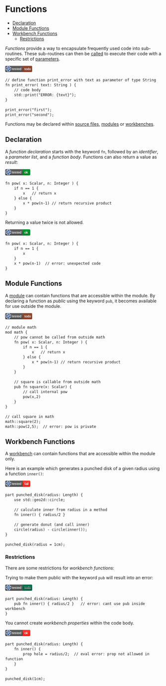 # **Functions**

- [Declaration](#declaration)
- [Module Functions](#module-functions)
- [Workbench Functions](#workbench-functions)
  - [Restrictions](#restrictions)

*Functions* provide a way to encapsulate frequently used code into sub-routines.
These sub-routines can then be [called](calls.md) to execute their code with a
specific set of [parameters](parameters.md).

[![test](.test/example.png)](.test/example.log)

```µcad,example#todo
// define function print_error with text as parameter of type String
fn print_error( text: String ) {
    // code body
    std::print("ERROR: {text}");
}

print_error("first");
print_error("second");
```

Functions may be declared within [source files](source_files.md), [modules](modules.md) or [workbenches](workbench.md).

## Declaration

A *function declaration* starts with the keyword `fn`, followed by an *identifier*,
a *parameter list*, and a *function body*.
Functions can also return a value as *result*:

[![test](.test/return.png)](.test/return.log)

```µcad,return
fn pow( x: Scalar, n: Integer ) {
    if n == 1 {
        x   // return x
    } else {
        x * pow(n-1) // return recursive product
    }
}
```

Returning a value twice is not allowed.

[![test](.test/return_twice.png)](.test/return_twice.log)

```µcad,return_twice
fn pow( x: Scalar, n: Integer ) {
    if n == 1 {
        x 
    }
    x * pow(n-1)  // error: unexpected code
}
```

## Module Functions

A [module](modules.md) can contain functions that are accessible within the module.
By declaring a function as *public* using the keyword `pub`, it becomes available for
use outside the module.

[![test](.test/mod.png)](.test/mod.log)

```µcad,mod#todo_fail
// module math
mod math {
    // pow cannot be called from outside math
    fn pow( x: Scalar, n: Integer ) {
        if n == 1 {
            x   // return x
        } else {
            x * pow(n-1) // return recursive product
        }
    }

    // square is callable from outside math
    pub fn square(x: Scalar) {
        // call internal pow
        pow(x,2)
    }
}

// call square in math
math::square(2);
math::pow(2,5);  // error: pow is private
```

## Workbench Functions

A [workbench](workbench.md) can contain functions that are accessible within the module only.

Here is an example which generates a punched disk of a given radius using a function `inner()`:

[![test](.test/workbench_example.png)](.test/workbench_example.log)

```µcad,workbench_example
part punched_disk(radius: Length) {
    use std::geo2d::circle;

    // calculate inner from radius in a method
    fn inner() { radius/2 }

    // generate donut (and call inner)
    circle(radius) - circle(inner());
}

punched_disk(radius = 1cm);
```

### Restrictions

There are some restrictions for *workbench functions*:

Trying to make them public with the keyword `pub` will result into an error:

[![test](.test/workbench_pub.png)](.test/workbench_pub.log)

```µcad,workbench_pub#todo_fail
part punched_disk(radius: Length) {
    pub fn inner() { radius/2 }   // error: cant use pub inside workbench
}
```

You cannot create *workbench properties* within the code body.

[![test](.test/workbench_fn_prop.png)](.test/workbench_fn_prop.log)

```µcad,workbench_fn_prop#fail
part punched_disk(radius: Length) {
    fn inner() { 
        prop hole = radius/2;  // eval error: prop not allowed in function
    }
}

punched_disk(1cm);
```
